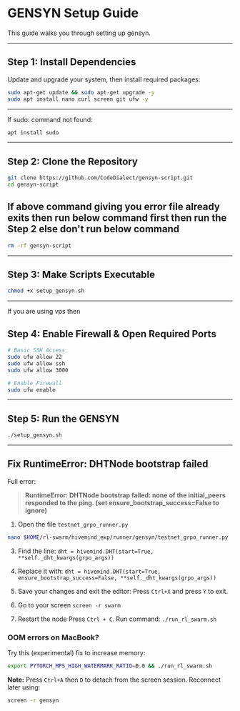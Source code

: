 # GENSYN Setup Guide

This guide walks you through setting up gensyn.

---

## Step 1: Install Dependencies

Update and upgrade your system, then install required packages:

```bash
sudo apt-get update && sudo apt-get upgrade -y
sudo apt install nano curl screen git ufw -y
```
---

If sudo: command not found:
```bash
apt install sudo
```
---

## Step 2: Clone the Repository

```bash
git clone https://github.com/CodeDialect/gensyn-script.git
cd gensyn-script
```

## If above command giving you error file already exits then run below command first then run the Step 2 else don't run below command

```bash
rm -rf gensyn-script
```

---

## Step 3: Make Scripts Executable

```bash
chmod +x setup_gensyn.sh
```

---

If you are using vps then
## Step 4: Enable Firewall & Open Required Ports

```bash
# Basic SSH Access
sudo ufw allow 22
sudo ufw allow ssh
sudo ufw allow 3000

# Enable Firewall
sudo ufw enable
```
---

## Step 5: Run the GENSYN

```bash
./setup_gensyn.sh
```
---

## Fix RuntimeError: DHTNode bootstrap failed

Full error:
> **RuntimeError: DHTNode bootstrap failed: none of the initial_peers responded to the ping. (set ensure_bootstrap_success=False to ignore)**

1. Open the file `testnet_grpo_runner.py`
``` bash
nano $HOME/rl-swarm/hivemind_exp/runner/gensyn/testnet_grpo_runner.py
```

3. Find the line:
`dht = hivemind.DHT(start=True, **self._dht_kwargs(grpo_args))`

4. Replace it with:
```dht = hivemind.DHT(start=True, ensure_bootstrap_success=False, **self._dht_kwargs(grpo_args))```

5. Save your changes and exit the editor:
Press `Ctrl+X` and press `Y` to exit.

6. Go to your screen
```screen -r swarm```

7. Restart the node
Press `Ctrl + C`.
Run command:
```./run_rl_swarm.sh```


### OOM errors on MacBook?

Try this (experimental) fix to increase memory:

```bash
export PYTORCH_MPS_HIGH_WATERMARK_RATIO=0.0 && ./run_rl_swarm.sh
```

**Note:** Press `Ctrl+A` then `D` to detach from the screen session. Reconnect later using:

```bash
screen -r gensyn
```
